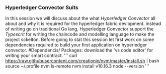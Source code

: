 ### Hyperledger Convector Suits
In this session we will discuss about the what *Hyperledger Convector* all about and why it is required for the hyperledger fabric devlopment. instead of writing go on traditional Go lang, Hyperledger Convector support the *Typescrit* for writing the chaincode and modelling language to make the project sckelton. 
Before going to stat this session let first work on some dependencies required to build your first application on hyperledger convector. 
#Dependencis/ Packages:
download the 'vs code editor' for writing your smart contract.
'''
curl https://raw.githubusercontent.com/creationix/nvm/master/install.sh | bash
source ~/.profile 
nvm ls-remote
nvm install v10.16.3
node --version
'''


